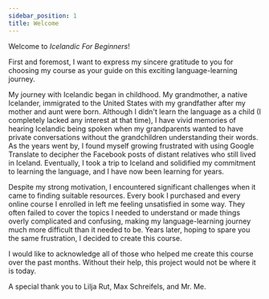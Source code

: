 ```yaml
---
sidebar_position: 1
title: Welcome
---
```


Welcome to *Icelandic For Beginners*!


First and foremost, I want to express my sincere gratitude to you for choosing my course as your guide on this exciting language-learning journey. 


My journey with Icelandic began in childhood. My grandmother, a native Icelander, immigrated to the United States with my grandfather after my mother and aunt were born. Although I didn't learn the language as a child (I completely lacked any interest at that time), I have vivid memories of hearing Icelandic being spoken when my grandparents wanted to have private conversations without the grandchildren understanding their words. As the years went by, I found myself growing frustrated with using Google Translate to decipher the Facebook posts of distant relatives who still lived in Iceland. Eventually, I took a trip to Iceland and solidified my commitment to learning the language, and I have now been learning for years.


Despite my strong motivation, I encountered significant challenges when it came to finding suitable resources. Every book I purchased and every online course I enrolled in left me feeling unsatisfied in some way. They often failed to cover the topics I needed to understand or made things overly complicated and confusing, making my language-learning journey much more difficult than it needed to be. Years later, hoping to spare you the same frustration, I decided to create this course. 


I would like to acknowledge all of those who helped me create this course over the past months. Without their help, this project would not be where it is today. 


A special thank you to Lilja Rut, Max Schreifels, and Mr. Me.

